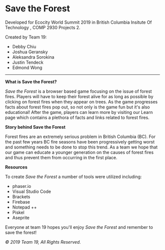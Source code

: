 # Save the Forest
<p>Developed for Ecocity World Summit 2019 in British Columbia Insitute Of Technology , COMP 2930 Projects 2.</p>

<p> Created by Team 19:</p>
<ul>
            <li>Debby Chiu</li>
            <li>Joshua Geransky</li>
            <li>Aleksandra Sorokina</li>
            <li>Justin Tendeck</li>
            <li>Edmond Wong</li>
</ul>

-------------------------------------------------------------------------------------
<b>What is Save the Forest?</b>
<p><i>Save the Forest</i> is a browser based game focusing on the issue of forest fires. Players will have to keep their forest alive for as long as possible by clicking on forest fires when they appear on trees. As the game progresses facts about forest fires pop out, so not only is the game fun but it's also educational! After the game, players can learn more by visiting our Learn page which contains a plethora of facts and links related to forest fires.</p>

<b>Story behind Save the Forest</b>
<p>Forest fires are an extremely serious problem in British Columbia (BC). For the past few years BC fire seasons have been progressively getting worst and something needs to be done to stop this trend. As a team we hope that our game can educate a younger generation on the causes of forest fires and thus prevent them from occurring in the first place.</p>
            
<b>Resources</b>
<p>To create <i>Save the Forest</i> a number of tools were utilized including:
<ul>
                <li>phaser.io</li>
                <li>Visual Studio Code</li>
                <li>Brackets</li>
                <li>Firebase</li>
                <li>Notepad ++</li>
                <li>Piskel</li>
                <li>Aseprite</li>
</ul>

<p>Everyone at team 19 hopes you'll enjoy <i>Save the Forest</i> and remember to save the forest!</p>

<p><i>© 2019 Team 19, All Rights Reserved.</i></p>
